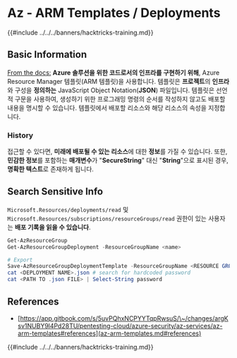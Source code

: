 # Az - ARM Templates / Deployments

{{#include ../../../banners/hacktricks-training.md}}

## Basic Information

[From the docs:](https://learn.microsoft.com/en-us/azure/azure-resource-manager/templates/overview) **Azure 솔루션을 위한 코드로서의 인프라를 구현하기 위해**, Azure Resource Manager 템플릿(ARM 템플릿)을 사용합니다. 템플릿은 **프로젝트**의 **인프라**와 구성을 **정의하는** JavaScript Object Notation(**JSON**) 파일입니다. 템플릿은 선언적 구문을 사용하여, 생성하기 위한 프로그래밍 명령의 순서를 작성하지 않고도 배포할 내용을 명시할 수 있습니다. 템플릿에서 배포할 리소스와 해당 리소스의 속성을 지정합니다.

### History

접근할 수 있다면, **미래에 배포될 수 있는 리소스**에 대한 **정보**를 가질 수 있습니다. 또한, **민감한 정보**를 포함하는 **매개변수**가 "**SecureString**" 대신 "**String**"으로 표시된 경우, **명확한 텍스트**로 존재하게 됩니다.

## Search Sensitive Info

`Microsoft.Resources/deployments/read` 및 `Microsoft.Resources/subscriptions/resourceGroups/read` 권한이 있는 사용자는 **배포 기록을 읽을 수 있습니다**.
```powershell
Get-AzResourceGroup
Get-AzResourceGroupDeployment -ResourceGroupName <name>

# Export
Save-AzResourceGroupDeploymentTemplate -ResourceGroupName <RESOURCE GROUP> -DeploymentName <DEPLOYMENT NAME>
cat <DEPLOYMENT NAME>.json # search for hardcoded password
cat <PATH TO .json FILE> | Select-String password
```
## References

- [https://app.gitbook.com/s/5uvPQhxNCPYYTqpRwsuS/\~/changes/argKsv1NUBY9l4Pd28TU/pentesting-cloud/azure-security/az-services/az-arm-templates#references](az-arm-templates.md#references)

{{#include ../../../banners/hacktricks-training.md}}
